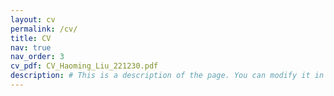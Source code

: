 ```yaml
---
layout: cv
permalink: /cv/
title: CV
nav: true
nav_order: 3
cv_pdf: CV_Haoming_Liu_221230.pdf
description: # This is a description of the page. You can modify it in 'pages/_cv.md'. You can also change or remove the top pdf download button.
---
```

